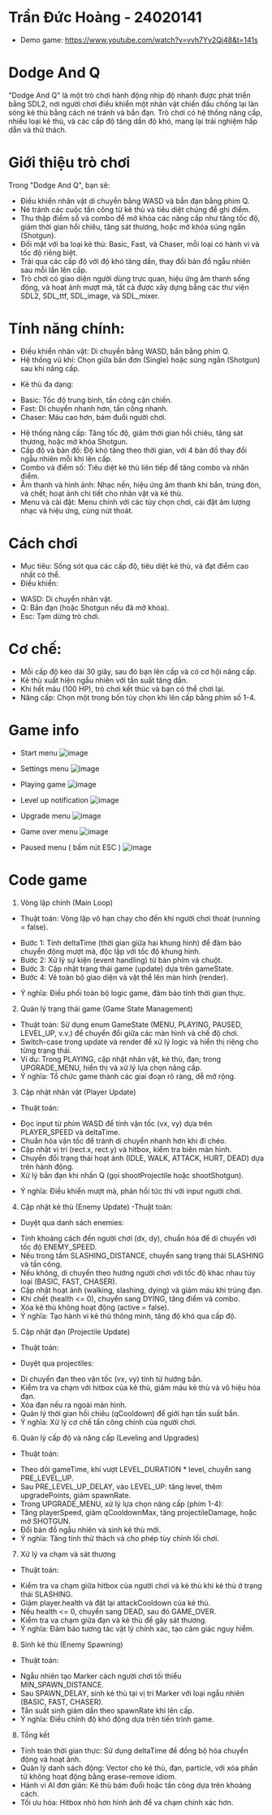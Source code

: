 # Trần Đức Hoàng - 24020141
- Demo game: https://www.youtube.com/watch?v=vvh7Yv2Qj48&t=141s

# Dodge And Q
"Dodge And Q" là một trò chơi hành động nhịp độ nhanh được phát triển bằng SDL2, nơi người chơi điều khiển một nhân vật chiến đấu chống lại làn sóng kẻ thù bằng cách né tránh và bắn đạn. Trò chơi có hệ thống nâng cấp, nhiều loại kẻ thù, và các cấp độ tăng dần độ khó, mang lại trải nghiệm hấp dẫn và thử thách.

# Giới thiệu trò chơi

Trong "Dodge And Q", bạn sẽ:
- Điều khiển nhân vật di chuyển bằng WASD và bắn đạn bằng phím Q.
- Né tránh các cuộc tấn công từ kẻ thù và tiêu diệt chúng để ghi điểm.
- Thu thập điểm số và combo để mở khóa các nâng cấp như tăng tốc độ, giảm thời gian hồi chiêu, tăng sát thương, hoặc mở khóa súng ngắn (Shotgun).
- Đối mặt với ba loại kẻ thù: Basic, Fast, và Chaser, mỗi loại có hành vi và tốc độ riêng biệt.
- Trải qua các cấp độ với độ khó tăng dần, thay đổi bản đồ ngẫu nhiên sau mỗi lần lên cấp.
- Trò chơi có giao diện người dùng trực quan, hiệu ứng âm thanh sống động, và hoạt ảnh mượt mà, tất cả được xây dựng bằng các thư viện SDL2, SDL_ttf, SDL_image, và SDL_mixer.

 # Tính năng chính:
- Điều khiển nhân vật: Di chuyển bằng WASD, bắn bằng phím Q.
- Hệ thống vũ khí: Chọn giữa bắn đơn (Single) hoặc súng ngắn (Shotgun) sau khi nâng cấp.

+ Kẻ thù đa dạng:
- Basic: Tốc độ trung bình, tấn công cận chiến.
- Fast: Di chuyển nhanh hơn, tấn công nhanh.
- Chaser: Máu cao hơn, bám đuổi người chơi.

+ Hệ thống nâng cấp: Tăng tốc độ, giảm thời gian hồi chiêu, tăng sát thương, hoặc mở khóa Shotgun.
+ Cấp độ và bản đồ: Độ khó tăng theo thời gian, với 4 bản đồ thay đổi ngẫu nhiên mỗi khi lên cấp.
+ Combo và điểm số: Tiêu diệt kẻ thù liên tiếp để tăng combo và nhân điểm.
+ Âm thanh và hình ảnh: Nhạc nền, hiệu ứng âm thanh khi bắn, trúng đòn, và chết; hoạt ảnh chi tiết cho nhân vật và kẻ thù.
+ Menu và cài đặt: Menu chính với các tùy chọn chơi, cài đặt âm lượng nhạc và hiệu ứng, cùng nút thoát.

# Cách chơi
- Mục tiêu: Sống sót qua các cấp độ, tiêu diệt kẻ thù, và đạt điểm cao nhất có thể.
- Điều khiển:
+ WASD: Di chuyển nhân vật.
+ Q: Bắn đạn (hoặc Shotgun nếu đã mở khóa).
+ Esc: Tạm dừng trò chơi.

# Cơ chế:
- Mỗi cấp độ kéo dài 30 giây, sau đó bạn lên cấp và có cơ hội nâng cấp.
- Kẻ thù xuất hiện ngẫu nhiên với tần suất tăng dần.
- Khi hết máu (100 HP), trò chơi kết thúc và bạn có thể chơi lại.
- Nâng cấp: Chọn một trong bốn tùy chọn khi lên cấp bằng phím số 1-4.

 # Game info

- Start menu
![image](https://github.com/user-attachments/assets/7833abf3-fece-4e1f-be87-59830942bf7f)

- Settings menu
![image](https://github.com/user-attachments/assets/74a5fc6d-133a-4e9e-84f8-6db7589ce245)

- Playing game
![image](https://github.com/user-attachments/assets/6f134693-7492-42af-855a-3d4c07a1e57d)

- Level up notification
![image](https://github.com/user-attachments/assets/85614033-9f4f-4822-89a6-af8120627546)


- Upgrade menu
![image](https://github.com/user-attachments/assets/fd4e0d06-435b-421d-9e18-834f8447dfd4)


- Game over menu
![image](https://github.com/user-attachments/assets/41a07610-05de-4282-adc5-da6d955a3a98)

- Paused menu ( bấm nút ESC )
![image](https://github.com/user-attachments/assets/9ca13969-87c9-4f7a-bde0-d78bba98b051)

# Code game
1. Vòng lặp chính (Main Loop)
- Thuật toán: Vòng lặp vô hạn chạy cho đến khi người chơi thoát (running = false).
+ Bước 1: Tính deltaTime (thời gian giữa hai khung hình) để đảm bảo chuyển động mượt mà, độc lập với tốc độ khung hình.
+ Bước 2: Xử lý sự kiện (event handling) từ bàn phím và chuột.
+ Bước 3: Cập nhật trạng thái game (update) dựa trên gameState.
+ Bước 4: Vẽ toàn bộ giao diện và vật thể lên màn hình (render).
- Ý nghĩa: Điều phối toàn bộ logic game, đảm bảo tính thời gian thực.
2. Quản lý trạng thái game (Game State Management)
- Thuật toán: Sử dụng enum GameState (MENU, PLAYING, PAUSED, LEVEL_UP, v.v.) để chuyển đổi giữa các màn hình và chế độ chơi.
- Switch-case trong update và render để xử lý logic và hiển thị riêng cho từng trạng thái.
- Ví dụ: Trong PLAYING, cập nhật nhân vật, kẻ thù, đạn; trong UPGRADE_MENU, hiển thị và xử lý lựa chọn nâng cấp.
- Ý nghĩa: Tổ chức game thành các giai đoạn rõ ràng, dễ mở rộng.
3. Cập nhật nhân vật (Player Update)
- Thuật toán:
+ Đọc input từ phím WASD để tính vận tốc (vx, vy) dựa trên PLAYER_SPEED và deltaTime.
+ Chuẩn hóa vận tốc để tránh di chuyển nhanh hơn khi đi chéo.
+ Cập nhật vị trí (rect.x, rect.y) và hitbox, kiểm tra biên màn hình.
+ Chuyển đổi trạng thái hoạt ảnh (IDLE, WALK, ATTACK, HURT, DEAD) dựa trên hành động.
+ Xử lý bắn đạn khi nhấn Q (gọi shootProjectile hoặc shootShotgun).
- Ý nghĩa: Điều khiển mượt mà, phản hồi tức thì với input người chơi.
4. Cập nhật kẻ thù (Enemy Update)
-Thuật toán:
+ Duyệt qua danh sách enemies:
* Tính khoảng cách đến người chơi (dx, dy), chuẩn hóa để di chuyển với tốc độ ENEMY_SPEED.
* Nếu trong tầm SLASHING_DISTANCE, chuyển sang trạng thái SLASHING và tấn công.
* Nếu không, di chuyển theo hướng người chơi với tốc độ khác nhau tùy loại (BASIC, FAST, CHASER).
* Cập nhật hoạt ảnh (walking, slashing, dying) và giảm máu khi trúng đạn.
* Khi chết (health <= 0), chuyển sang DYING, tăng điểm và combo.
* Xóa kẻ thù không hoạt động (active = false).
* Ý nghĩa: Tạo hành vi kẻ thù thông minh, tăng độ khó qua cấp độ.
5. Cập nhật đạn (Projectile Update)
- Thuật toán:
+ Duyệt qua projectiles:
* Di chuyển đạn theo vận tốc (vx, vy) tính từ hướng bắn.
* Kiểm tra va chạm với hitbox của kẻ thù, giảm máu kẻ thù và vô hiệu hóa đạn.
* Xóa đạn nếu ra ngoài màn hình.
* Quản lý thời gian hồi chiêu (qCooldown) để giới hạn tần suất bắn.
* Ý nghĩa: Xử lý cơ chế tấn công chính của người chơi.
6. Quản lý cấp độ và nâng cấp (Leveling and Upgrades)
- Thuật toán:
+ Theo dõi gameTime, khi vượt LEVEL_DURATION * level, chuyển sang PRE_LEVEL_UP.
+ Sau PRE_LEVEL_UP_DELAY, vào LEVEL_UP: tăng level, thêm upgradePoints, giảm spawnRate.
+ Trong UPGRADE_MENU, xử lý lựa chọn nâng cấp (phím 1-4):
+ Tăng playerSpeed, giảm qCooldownMax, tăng projectileDamage, hoặc mở SHOTGUN.
+ Đổi bản đồ ngẫu nhiên và sinh kẻ thù mới.
+ Ý nghĩa: Tăng tính thử thách và cho phép tùy chỉnh lối chơi.
7. Xử lý va chạm và sát thương
- Thuật toán:
+ Kiểm tra va chạm giữa hitbox của người chơi và kẻ thù khi kẻ thù ở trạng thái SLASHING.
+ Giảm player.health và đặt lại attackCooldown của kẻ thù.
+ Nếu health <= 0, chuyển sang DEAD, sau đó GAME_OVER.
+ Kiểm tra va chạm giữa đạn và kẻ thù để gây sát thương.
+ Ý nghĩa: Đảm bảo tương tác vật lý chính xác, tạo cảm giác nguy hiểm.
8. Sinh kẻ thù (Enemy Spawning)
- Thuật toán:
+ Ngẫu nhiên tạo Marker cách người chơi tối thiểu MIN_SPAWN_DISTANCE.
+ Sau SPAWN_DELAY, sinh kẻ thù tại vị trí Marker với loại ngẫu nhiên (BASIC, FAST, CHASER).
+ Tần suất sinh giảm dần theo spawnRate khi lên cấp.
+ Ý nghĩa: Điều chỉnh độ khó động dựa trên tiến trình game.


8. Tổng kết
- Tính toán thời gian thực: Sử dụng deltaTime để đồng bộ hóa chuyển động và hoạt ảnh.
- Quản lý danh sách động: Vector cho kẻ thù, đạn, particle, với xóa phần tử không hoạt động bằng erase-remove idiom.
- Hành vi AI đơn giản: Kẻ thù bám đuổi hoặc tấn công dựa trên khoảng cách.
- Tối ưu hóa: Hitbox nhỏ hơn hình ảnh để va chạm chính xác hơn.







 
